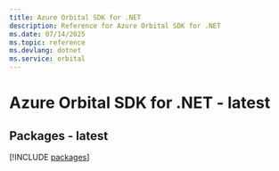 ```yaml
---
title: Azure Orbital SDK for .NET
description: Reference for Azure Orbital SDK for .NET
ms.date: 07/14/2025
ms.topic: reference
ms.devlang: dotnet
ms.service: orbital
---
```

# Azure Orbital SDK for .NET - latest
## Packages - latest
[!INCLUDE [packages](orbital-index.md)]